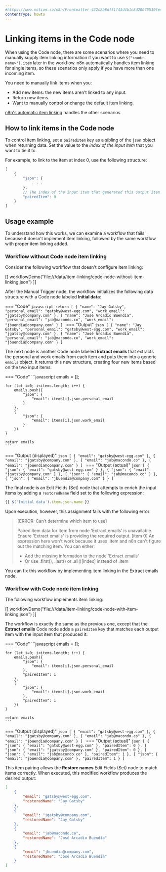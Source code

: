```yaml
---
#https://www.notion.so/n8n/Frontmatter-432c2b8dff1f43d4b1c8d20075510fe4
contentType: howto
---
```


<!-- vale off -->

# Linking items in the Code node

When using the Code node, there are some scenarios where you need to manually supply item linking information if you want to use `$("<node-name>").item` later in the workflow. n8n automatically handles item linking for single items, so these scenarios only apply if you have more than one incoming item.

You need to manually link items when you:

* Add new items: the new items aren't linked to any input.
* Return new items.
* Want to manually control or change the default item linking.

[n8n's automatic item linking](/new-data/item-linking/concepts.md) handles the other scenarios.

## How to link items in the Code node

To control item linking, set a `pairedItem` key as a sibling of the `json` object when returning data. Set the value to the *index of the input item* that you want to tie it to.

For example, to link to the item at index 0, use the following structure:

```javascript
[
	{
		"json": {
			. . . 
		},
		// The index of the input item that generated this output item
		"pairedItem": 0
	}
]
```


## Usage example

To understand how this works, we can examine a workflow that fails because it doesn't implement item linking, followed by the same workflow with proper item linking added.

### Workflow without Code node item linking

Consider the following workflow that doesn't configure item linking:

[[ workflowDemo("file:///data/item-linking/code-node-without-item-linking.json") ]]

After the Manual Trigger node, the workflow initializes the following data structure with a Code node labeled **Initial data**:

=== "Code"
	```javascript
	return [
		{
			"name": "Jay Gatsby",
			"personal_email": "gatsby@west-egg.com",
			"work_email": "jgatsby@company.com"
		},
		{
			"name": "José Arcadio Buendía",
			"personal_email": "jab@macondo.co",
			"work_email": "jbuendia@company.com"
		}
	]
	```
=== "Output"
	```json
	[
		{
			"name": "Jay Gatsby",
			"personal_email": "gatsby@west-egg.com",
			"work_email": "jgatsby@company.com"
		},
		{
			"name": "José Arcadio Buendía",
			"personal_email": "jab@macondo.co",
			"work_email": "jbuendia@company.com"
		}
	]
	```

The next node is another Code node labeled **Extract emails** that extracts the personal and work emails from each item and puts them into a generic `emails` object. It returns this new structure, creating four new items based on the two input items:

=== "Code"
	```javascript
	emails = [];

	for (let i=0; i<items.length; i++) {
		emails.push({
			"json": {
				"email": items[i].json.personal_email
			}
		},
		{
			"json": {
				"email": items[i].json.work_email
			}
		})
	}

	return emails
	```
=== "Output (displayed)"
	```json
	[
		{
			"email": "gatsby@west-egg.com"
		},
		{
			"email": "jgatsby@company.com"
		},
		{
			"email": "jab@macondo.co"
		},
		{
			"email": "jbuendia@company.com"
		}
	]
	```
=== "Output (actual)"
	```json
	[
		{
			"json": {
				"email": "gatsby@west-egg.com"
			}
		},
		{
			"json": {
				"email": "jgatsby@company.com"
			}
		},
		{
			"json": {
				"email": "jab@macondo.co"
			}
		},
		{
			"json": {
				"email": "jbuendia@company.com"
			}
		}
	]
	```

The final node is an Edit Fields (Set) node that attempts to enrich the input items by adding a `restoredName` field set to the following expression:

```javascript
{{ $('Initial data').item.json.name }}
```

Upon execution, however, this assignment fails with the following error:

> [ERROR: Can’t determine which item to use]
>
> Paired item data for item from node 'Extract emails' is unavailable. Ensure 'Extract emails' is providing the required output. [item 0]
> An expression here won't work because it uses .item and n8n can't figure out the matching item. You can either:
>
> * Add the missing information to the node 'Extract emails'
> * Or use .first(), .last() or .all()[index] instead of .item

You can fix this workflow by implementing item linking in the Extract emails node.

### Workflow with Code node item linking

The following workflow implements item linking:

[[ workflowDemo("file:///data/item-linking/code-node-with-item-linking.json") ]]

The workflow is exactly the same as the previous one, except that the **Extract emails** Code node adds a `pairedItem` key that matches each output item with the input item that produced it:

=== "Code"
	```javascript
	emails = [];

	for (let i=0; i<items.length; i++) {
		emails.push({
			"json": {
				"email": items[i].json.personal_email
			},
			"pairedItem": i
		},
		{
			"json": {
				"email": items[i].json.work_email
			},
			"pairedItem": i
		})
	}

	return emails
	```
=== "Output (displayed)"
	```json
	[
		{
			"email": "gatsby@west-egg.com"
		},
		{
			"email": "jgatsby@company.com"
		},
		{
			"email": "jab@macondo.co"
		},
		{
			"email": "jbuendia@company.com"
		}
	]
	```
=== "Output (actual)"
	```json
	[
		{
			"json": {
				"email": "gatsby@west-egg.com"
			},
			"pairedItem": 0
		},
		{
			"json": {
				"email": "jgatsby@company.com"
			},
			"pairedItem": 0
		},
		{
			"json": {
				"email": "jab@macondo.co"
			},
			"pairedItem": 1
		},
		{
			"json": {
				"email": "jbuendia@company.com"
			},
			"pairedItem": 1
		}
	]
	```

This item pairing allows the **Restore names** Edit Fields (Set) node to match items correctly. When executed, this modified workflow produces the desired output:

```json
[
	{
		"email": "gatsby@west-egg.com",
		"restoredName": "Jay Gatsby"
	},
	{
		"email": "jgatsby@company.com",
		"restoredName": "Jay Gatsby"
	},
	{
		"email": "jab@macondo.co",
		"restoredName": "José Arcadio Buendía"
	},
	{
		"email": "jbuendia@company.com",
		"restoredName": "José Arcadio Buendía"
	}
]
```

